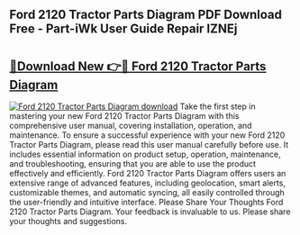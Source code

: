 ## Ford 2120 Tractor Parts Diagram PDF Download Free - Part-iWk User Guide Repair IZNEj

# <h2><a href="http://dftpfl.blite.top/?on=Ford+2120+Tractor+Parts+Diagram">🔗Download New 👉🔴 Ford 2120 Tractor Parts Diagram</a></h2>

[![Ford 2120 Tractor Parts Diagram download](https://i.imgur.com/lujVjoI.png)](http://dftpfl.blite.top/?on=Ford+2120+Tractor+Parts+Diagram)
Take the first step in mastering your new Ford 2120 Tractor Parts Diagram with this comprehensive user manual, covering installation, operation, and maintenance. To ensure a successful experience with your new Ford 2120 Tractor Parts Diagram, please read this user manual carefully before use. It includes essential information on product setup, operation, maintenance, and troubleshooting, ensuring that you are able to use the product effectively and efficiently. Ford 2120 Tractor Parts Diagram offers users an extensive range of advanced features, including geolocation, smart alerts, customizable themes, and automatic syncing, all easily controlled through the user-friendly and intuitive interface. Please Share Your Thoughts Ford 2120 Tractor Parts Diagram. Your feedback is invaluable to us. Please share your thoughts and suggestions.
